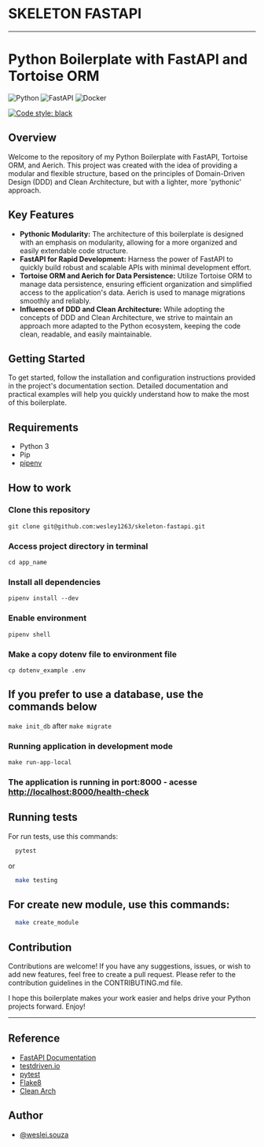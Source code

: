 
# SKELETON FASTAPI

---

# Python Boilerplate with FastAPI and Tortoise ORM

![Python](https://img.shields.io/badge/python-3670A0?style=for-the-badge&logo=python&logoColor=ffdd54)
![FastAPI](https://img.shields.io/badge/FastAPI-005571?style=for-the-badge&logo=fastapi)
![Docker](https://img.shields.io/badge/docker-%230db7ed.svg?style=for-the-badge&logo=docker&logoColor=white)

[![Code style: black](https://img.shields.io/badge/code%20style-black-000000.svg)](https://github.com/ambv/black)

## Overview

Welcome to the repository of my Python Boilerplate with FastAPI, Tortoise ORM, and Aerich. This project was created with the idea of providing a modular and flexible structure, based on the principles of Domain-Driven Design (DDD) and Clean Architecture, but with a lighter, more 'pythonic' approach.

## Key Features

- **Pythonic Modularity:** The architecture of this boilerplate is designed with an emphasis on modularity, allowing for a more organized and easily extendable code structure.
- **FastAPI for Rapid Development:** Harness the power of FastAPI to quickly build robust and scalable APIs with minimal development effort.
- **Tortoise ORM and Aerich for Data Persistence:** Utilize Tortoise ORM to manage data persistence, ensuring efficient organization and simplified access to the application's data. Aerich is used to manage migrations smoothly and reliably.
- **Influences of DDD and Clean Architecture:** While adopting the concepts of DDD and Clean Architecture, we strive to maintain an approach more adapted to the Python ecosystem, keeping the code clean, readable, and easily maintainable.

## Getting Started

To get started, follow the installation and configuration instructions provided in the project's documentation section. Detailed documentation and practical examples will help you quickly understand how to make the most of this boilerplate.


## Requirements


 - Python 3 
 - Pip
 - [pipenv](https://pipenv-fork.readthedocs.io/en/latest/basics.html)


## How to work

### Clone this repository
`git clone git@github.com:wesley1263/skeleton-fastapi.git`

### Access project directory in terminal
`cd app_name`

### Install all dependencies
`pipenv install --dev`

### Enable environment
`pipenv shell`

### Make a copy dotenv file to environment file
`cp dotenv_example .env`

## If you prefer to use a database, use the commands below 
`make init_db` 
after 
`make migrate`

### Running application in development mode
`make run-app-local`

### The application is running in port:8000 - acesse <http://localhost:8000/health-check> 
## Running tests

For run tests, use this commands:

```bash
  pytest 
```
or
```bash
  make testing 
```

## For create new module, use this commands:
```bash
  make create_module 
```
## Contribution

Contributions are welcome! If you have any suggestions, issues, or wish to add new features, feel free to create a pull request. Please refer to the contribution guidelines in the CONTRIBUTING.md file.

I hope this boilerplate makes your work easier and helps drive your Python projects forward. Enjoy!

---
## Reference

 - [FastAPI Documentation](https://fastapi.tiangolo.com/)
 - [testdriven.io](https://testdriven.io/courses/tdd-fastapi/)
 - [pytest](https://docs.pytest.org/en/6.2.x/contents.html)
 - [Flake8](https://flake8.pycqa.org/en/latest/)
 - [Clean Arch](https://blog.cleancoder.com/uncle-bob/2012/08/13/the-clean-architecture.html)
 
## Author

- [@weslei.souza](weslei.souza@under.com.br)




